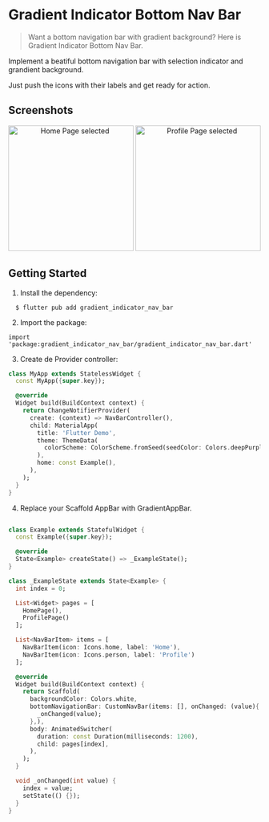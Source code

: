 # Gradient Indicator Bottom Nav Bar
> Want a bottom navigation bar with gradient background? Here is Gradient Indicator Bottom Nav Bar.

Implement a beatiful bottom navigation bar with selection indicator and grandient background.

Just push the icons with their labels and get ready for action.

## Screenshots

<p align="center">
  <img src="https://github.com/user-attachments/assets/5392a383-52f3-4235-8665-57333ad58c10" alt="Home Page selected" width="250"/>
  <img src="https://github.com/user-attachments/assets/8b45bb7b-8dae-443f-8653-6442bf62f942" alt="Profile Page selected" width="250"/>
</p>

## Getting Started

1. Install the dependency:
```
  $ flutter pub add gradient_indicator_nav_bar
```

2. Import the package:
```
import 'package:gradient_indicator_nav_bar/gradient_indicator_nav_bar.dart'
```

3. Create de Provider controller:
```dart
class MyApp extends StatelessWidget {
  const MyApp({super.key});

  @override
  Widget build(BuildContext context) {
    return ChangeNotifierProvider(
      create: (context) => NavBarController(),
      child: MaterialApp(
        title: 'Flutter Demo',
        theme: ThemeData(
          colorScheme: ColorScheme.fromSeed(seedColor: Colors.deepPurple),
        ),
        home: const Example(),
      ),
    );
  }
}
```
4. Replace your Scaffold AppBar with GradientAppBar.
```dart

class Example extends StatefulWidget {
  const Example({super.key});

  @override
  State<Example> createState() => _ExampleState();
}

class _ExampleState extends State<Example> {
  int index = 0;

  List<Widget> pages = [
    HomePage(),
    ProfilePage()
  ];

  List<NavBarItem> items = [
    NavBarItem(icon: Icons.home, label: 'Home'),
    NavBarItem(icon: Icons.person, label: 'Profile')
  ];

  @override
  Widget build(BuildContext context) {
    return Scaffold(
      backgroundColor: Colors.white,
      bottomNavigationBar: CustomNavBar(items: [], onChanged: (value){
        _onChanged(value);
      },),
      body: AnimatedSwitcher(
        duration: const Duration(milliseconds: 1200),
        child: pages[index],
      ),
    );
  }

  void _onChanged(int value) {
    index = value;
    setState(() {});
  }
}

```

